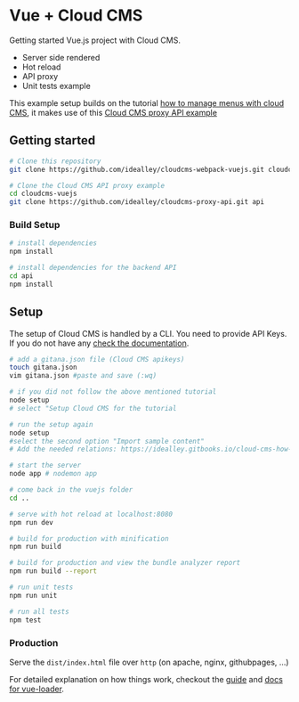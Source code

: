 # Vue + Cloud CMS
Getting started Vue.js project with Cloud CMS.

* Server side rendered
* Hot reload
* API proxy
* Unit tests example

This example setup builds on the tutorial [how to manage menus with cloud CMS](https://idealley.gitbooks.io/cloud-cms-how-to-manage-menus/), it makes use of this [Cloud CMS proxy API example](https://github.com/idealley/cloudcms-proxy-api)

## Getting started

```bash
# Clone this repository
git clone https://github.com/idealley/cloudcms-webpack-vuejs.git cloudcms-vuejs

# Clone the Cloud CMS API proxy example
cd cloudcms-vuejs
git clone https://github.com/idealley/cloudcms-proxy-api.git api
```

### Build Setup

``` bash
# install dependencies
npm install

# install dependencies for the backend API
cd api
npm install
```
## Setup
The setup of Cloud CMS is handled by a CLI. You need to provide API Keys. If you do not have any [check the documentation](https://www.cloudcms.com/apikeys.html).

```bash
# add a gitana.json file (Cloud CMS apikeys)
touch gitana.json
vim gitana.json #paste and save (:wq)

# if you did not follow the above mentioned tutorial
node setup
# select "Setup Cloud CMS for the tutorial

# run the setup again
node setup
#select the second option "Import sample content"
# Add the needed relations: https://idealley.gitbooks.io/cloud-cms-how-to-manage-menus/content/adding-relations.html

# start the server
node app # nodemon app 

# come back in the vuejs folder
cd ..

# serve with hot reload at localhost:8080
npm run dev

# build for production with minification
npm run build

# build for production and view the bundle analyzer report
npm run build --report

# run unit tests
npm run unit

# run all tests
npm test
```
### Production
Serve the `dist/index.html` file over `http` (on apache, nginx, githubpages, ...)

For detailed explanation on how things work, checkout the [guide](http://vuejs-templates.github.io/webpack/) and [docs for vue-loader](http://vuejs.github.io/vue-loader).
